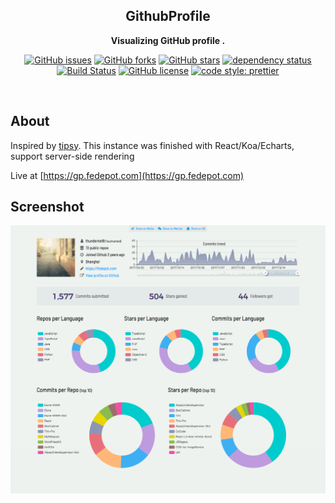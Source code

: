 <div align="center">

## GithubProfile

**Visualizing GitHub profile .**

[![GitHub issues](https://img.shields.io/github/issues/thundernet8/GithubProfile.svg)](https://github.com/thundernet8/GithubProfile/issues)
[![GitHub forks](https://img.shields.io/github/forks/thundernet8/GithubProfile.svg)](https://github.com/thundernet8/GithubProfile/network)
[![GitHub stars](https://img.shields.io/github/stars/thundernet8/GithubProfile.svg)](https://github.com/thundernet8/GithubProfile/stargazers)
[![dependency status](https://img.shields.io/david/thundernet8/GithubProfile.svg?maxAge=3600&style=flat)](https://david-dm.org/thundernet8/CustomTSLintRules)
[![Build Status](https://travis-ci.org/thundernet8/GithubProfile.svg?branch=master)](https://travis-ci.org/thundernet8/GithubProfile)
[![GitHub license](https://img.shields.io/github/license/thundernet8/GithubProfile.svg)](https://github.com/thundernet8/GithubProfile/blob/master/LICENSE)
[![code style: prettier](https://img.shields.io/badge/code_style-prettier-ff69b4.svg?style=flat-square)](https://github.com/prettier/prettier)

</div>

<br>

## About

Inspired by [tipsy](https://github.com/tipsy/github-profile-summary). This instance was finished with React/Koa/Echarts, support server-side rendering

Live at [https://gp.fedepot.com](https://gp.fedepot.com)

## Screenshot

![Screenshot](screenshot/screenshot.png)
